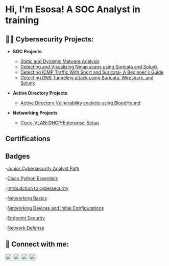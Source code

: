 <h1>Hi, I'm Esosa! A SOC Analyst in training</h1>

<h2>👨‍💻 Cybersecurity Projects:</h2>

- <b>SOC Projects</b>
  - [Static and Dynamic Malware Analysis](https://github.com/EsosaSEC/Malware-Analysis)
  - [Detecting and Visualizing Nmap scans using Suricata and Splunk](https://github.com/EsosaSEC/Nmap-Suricata-Splunk)
  - [Detecting ICMP Traffic With Snort and Suricata- A Beginner's Guide](https://github.com/EsosaSEC/icmp-detection-snort-suricata)
  - [Detecting DNS Tunneling attack using Suricata, Wireshark, and Splunk](https://github.com/EsosaSEC/DNS-Tunneling-detection-iodine)
    
- <b>Active Directory Projects</b>
  - [Active Directory Vulnerability analysis using BloodHound](https://github.com/EsosaSEC/AD-Vulnerability-Analysis)
  
- <b>Networking Projects</b>
  - [Cisco-VLAN-DHCP-Enterprise-Setup](https://github.com/EsosaSEC/Enterprise-network-setup)

<h2> Certifications</h2>


<h2> Badges </h2>

-[Junior Cybersecurity Analyst Path](https://www.credly.com/badges/7cc9fd9b-ed93-4cf9-b953-e83a3b3f5dc3) 

-[Cisco Python Essentials](https://www.credly.com/badges/6590e237-761a-40a3-85b3-58f9fa8bcba7) 

-[Introudction to cybersecurity](https://www.credly.com/badges/7d8ced54-ea89-4fed-8897-2a38067172c7) 

-[Networking Basics](https://www.credly.com/badges/763f1542-8551-47b7-bb94-e2b7ad51b172) 

-[Networking Devices and Initial Configurations](https://www.credly.com/badges/06545449-6025-46db-9805-0a12daef6805) 

-[Endpoint Security](https://www.credly.com/badges/780fbfe5-0def-4bf7-8d55-07d88e2b803a)

-[Network Defense](https://www.credly.com/badges/ca84d792-5750-42f1-bade-c1aa8059cb0c) 


<h2> 🤳 Connect with me:</h2>

[<img align="left" alt="Esosa | medium" width="22px" src="https://cdn.jsdelivr.net/npm/simple-icons@v3/icons/medium.svg" />][medium]
[<img align="left" alt="Esosa | Twitter" width="22px" src="https://cdn.jsdelivr.net/npm/simple-icons@v3/icons/twitter.svg" />][twitter]
[<img align="left" alt="Esosa | LinkedIn" width="22px" src="https://cdn.jsdelivr.net/npm/simple-icons@v3/icons/linkedin.svg" />][linkedin]
[<img align="left" alt="Esosa | Instagram" width="22px" src="https://cdn.jsdelivr.net/npm/simple-icons@v3/icons/instagram.svg" />][instagram]

[twitter]: https://twitter.com/J_e_r_m_a_i_ne
[medium]: https://medium.com/@esosaokonedo1999
[instagram]: https://www.instagram.com/okonedo_esosa/
[linkedin]: https://linkedin.com/in/esosa-okonedo-a1916a188
